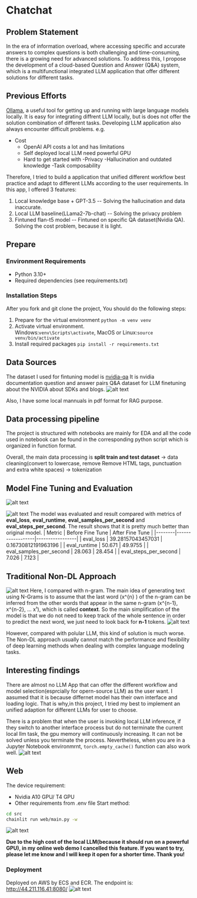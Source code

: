 # Chatchat
## Problem Statement
In the era of information overload, where accessing specific and accurate answers to complex questions is both challenging and time-consuming, there is a growing need for advanced solutions. To address this, I propose the development of a cloud-based Question and Answer (Q&A) system, which is a multifunctional integrated LLM application that offer different solutions for different tasks.

## Previous Efforts
[Ollama](https://ollama.com/), a useful tool for getting up and running with large language models locally. It is easy for integrating diffrent LLM locally, but is does not offer the solution combination of different tasks. Developing LLM application also always encounter difficult problems. e.g. 
- Cost 
    - OpenAI API costs a lot and has limitations
    - Self deployed local LLM need powerful GPU
    - Hard to get started with
-Privacy
-Hallucination and outdated knowledge
-Task composability

Therefore, I tried to build a application that unified different workflow best practice and adapt to different LLMs according to the user requirements. In this app, I offered 3 features:

1. Local knowledge base + GPT-3.5 -- Solving the hallucination and data inaccurate.
2. Local LLM baseline(LLama2-7b-chat) -- Solving the privacy problem
3. Fintuned flan-t5 model -- Fintuned on specific QA dataset(Nvidia QA). Solving the cost problem, because it is light.

## Prepare
### Environment Requirements
- Python 3.10+
- Required dependencies (see requirements.txt)

### Installation Steps
After you fork and git clone the project, You should do the following steps:
1. Prepare for the virtual environment `python -m venv venv`
2. Activate virtual environment.<br/> Windows:`venv\Scripts\activate`, MacOS or Linux:`source venv/bin/activate`
3. Install required packages `pip install -r requirements.txt`

## Data Sources
The dataset I used for fintuning model is [nvidia-qa](https://huggingface.co/datasets/ajsbsd/nvidia-qa) It is nvidia documentation question and answer pairs Q&A dataset for LLM finetuning about the NVIDIA about SDKs and blogs. 
![alt text](./images/image-2.png)

Also, I have some local mannuals in pdf format for RAG purpose.

## Data processing pipeline  
The project is structured with notebooks are mainly for EDA and all the code used in notebook can be found in the corresponding python script which is organized in function format.

Overall, the main data processing is **split train and test dataset** -> data cleaning(convert to lowercase, remove Remove HTML tags, punctuation and extra white spaces) -> tokenization

## Model Fine Tuning and Evaluation
![alt text](./images/image.png)

![alt text](./images/image-3.png)
The model was evaluated and result compared with metrics of **eval_loss**, **eval_runtime**, **eval_samples_per_second** and **eval_steps_per_second**. The result shows that it is pretty much better than original model.
| Metric | Before Fine Tune | After Fine Tune |
|--------|------------------|-----------------|
| eval_loss | 39.28157043457031 | 0.16730812191963196 |
| eval_runtime | 50.671 | 49.9755 |
| eval_samples_per_second | 28.063 | 28.454 |
| eval_steps_per_second | 7.026 | 7.123 |

## Traditional Non-DL Approach
![alt text](./images/image-4.png)
Here, I compared with n-gram. The main idea of generating text using N-Grams is to assume that the last word (x^{n} ) of the n-gram can be inferred from the other words that appear in the same n-gram (x^{n-1}, x^{n-2}, … x¹), which is called **context**. So the main simplification of the model is that we do not need to keep track of the whole sentence in order to predict the next word, we just need to look back for **n-1** tokens.
![alt text](./images/image-5.png)

However, compared with polular LLM, this kind of solution is much worse. The Non-DL approach usually cannot match the performance and flexibility of deep learning methods when dealing with complex language modeling tasks. 

## Interesting findings
There are almost no LLM App that can offer the different workflow and model selection(esprcially for opern-source LLM) as the user want. I aasumed that it is because differnet model has their own interface and loading logic. That is why,in this project, I tried my best to implement an unified adaption for different LLMs for user to choose. 

There is a problem that when the user is invoking local LLM inference, if they switch to another interface process but do not terminate the current local llm task, the gpu memory will continuously increasing. It can not be solved unless you terminate the process. Nevertheless, when you are in a Jupyter Notebook environmrnt, `torch.empty_cache()` function can also work well.
![alt text](./images/image2.png)

## Web
The device requirement: 
- Nvidia A10 GPU/ T4 GPU
- Other requirements from .env file
Start method: 
```bash
cd src
chainlit run web/main.py -w
```
![alt text](./images/image-1.png)

**Due to the high cost of the local LLM(because it should run on a powerful GPU), in my online web demo I cancelled this feature. If you want to try, please let me know and I will keep it open for a shorter time. Thank you!**

### Deployment
Deployed on AWS by ECS and ECR. The endpoint is: http://44.211.116.41:8080/
![alt text](./images/image-6.png)
